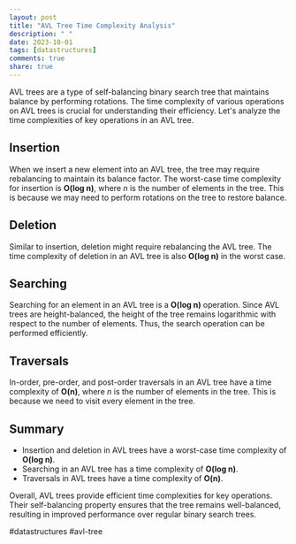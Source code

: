 ```yaml
---
layout: post
title: "AVL Tree Time Complexity Analysis"
description: " "
date: 2023-10-01
tags: [datastructures]
comments: true
share: true
---
```


AVL trees are a type of self-balancing binary search tree that maintains balance by performing rotations. The time complexity of various operations on AVL trees is crucial for understanding their efficiency. Let's analyze the time complexities of key operations in an AVL tree.

## Insertion

When we insert a new element into an AVL tree, the tree may require rebalancing to maintain its balance factor. The worst-case time complexity for insertion is **O(log n)**, where *n* is the number of elements in the tree. This is because we may need to perform rotations on the tree to restore balance.

## Deletion

Similar to insertion, deletion might require rebalancing the AVL tree. The time complexity of deletion in an AVL tree is also **O(log n)** in the worst case.

## Searching

Searching for an element in an AVL tree is a **O(log n)** operation. Since AVL trees are height-balanced, the height of the tree remains logarithmic with respect to the number of elements. Thus, the search operation can be performed efficiently.

## Traversals

In-order, pre-order, and post-order traversals in an AVL tree have a time complexity of **O(n)**, where *n* is the number of elements in the tree. This is because we need to visit every element in the tree.

## Summary

- Insertion and deletion in AVL trees have a worst-case time complexity of **O(log n)**.
- Searching in an AVL tree has a time complexity of **O(log n)**.
- Traversals in AVL trees have a time complexity of **O(n)**.

Overall, AVL trees provide efficient time complexities for key operations. Their self-balancing property ensures that the tree remains well-balanced, resulting in improved performance over regular binary search trees.

#datastructures #avl-tree